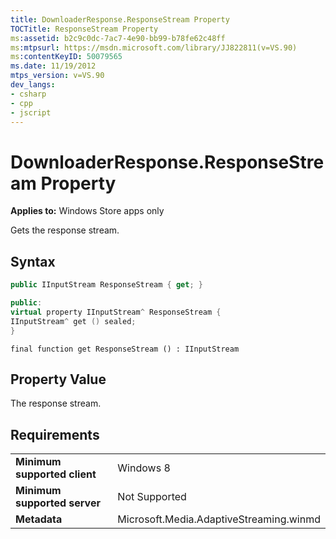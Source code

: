 ```yaml
---
title: DownloaderResponse.ResponseStream Property
TOCTitle: ResponseStream Property
ms:assetid: b2c9c0dc-7ac7-4e90-bb99-b78fe62c48ff
ms:mtpsurl: https://msdn.microsoft.com/library/JJ822811(v=VS.90)
ms:contentKeyID: 50079565
ms.date: 11/19/2012
mtps_version: v=VS.90
dev_langs:
- csharp
- cpp
- jscript
---
```


# DownloaderResponse.ResponseStream Property

**Applies to:** Windows Store apps only

Gets the response stream.

## Syntax

```csharp
public IInputStream ResponseStream { get; }
```

```cpp
public:
virtual property IInputStream^ ResponseStream {
IInputStream^ get () sealed;
}
```

```jscript
final function get ResponseStream () : IInputStream
```

## Property Value

The response stream.

## Requirements

|||
|--- |--- |
|**Minimum supported client**|Windows 8|
|**Minimum supported server**|Not Supported|
|**Metadata**|Microsoft.Media.AdaptiveStreaming.winmd|
